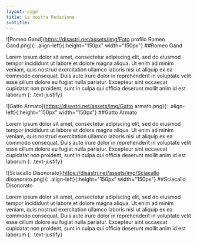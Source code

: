 ```yaml
---
layout: page
title: La nostra Redazione
subtitle: 
---
```

![Romeo Gand](https://disastri.net/assets/img/Foto profilo Romeo Gand.png){: .align-left}{:height="150px" width="150px"}  ##Romeo Gand

Lorem ipsum dolor sit amet, consectetur adipiscing elit, sed do eiusmod tempor incididunt ut labore et dolore magna aliqua. Ut enim ad minim veniam, quis nostrud exercitation ullamco laboris nisi ut aliquip ex ea commodo consequat. Duis aute irure dolor in reprehenderit in voluptate velit esse cillum dolore eu fugiat nulla pariatur. Excepteur sint occaecat cupidatat non proident, sunt in culpa qui officia deserunt mollit anim id est laborum
{: .text-justify}

![Gatto Armato](https://disastri.net/assets/img/Gatto armato.png){: .align-left}{:height="150px" width="150px"} ##Gatto Armato

Lorem ipsum dolor sit amet, consectetur adipiscing elit, sed do eiusmod tempor incididunt ut labore et dolore magna aliqua. Ut enim ad minim veniam, quis nostrud exercitation ullamco laboris nisi ut aliquip ex ea commodo consequat. Duis aute irure dolor in reprehenderit in voluptate velit esse cillum dolore eu fugiat nulla pariatur. Excepteur sint occaecat cupidatat non proident, sunt in culpa qui officia deserunt mollit anim id est laborum
{: .text-justify}

![Sciacallo Disonorato](https://disastri.net/assets/img/Sciacallo disonorato.png){: .align-left}{:height="150px" width="150px"} ##Sciacallo Disonorato

Lorem ipsum dolor sit amet, consectetur adipiscing elit, sed do eiusmod tempor incididunt ut labore et dolore magna aliqua. Ut enim ad minim veniam, quis nostrud exercitation ullamco laboris nisi ut aliquip ex ea commodo consequat. Duis aute irure dolor in reprehenderit in voluptate velit esse cillum dolore eu fugiat nulla pariatur. Excepteur sint occaecat cupidatat non proident, sunt in culpa qui officia deserunt mollit anim id est laborum
{: .text-justify}

